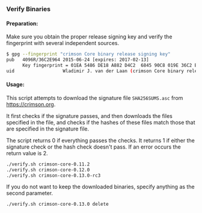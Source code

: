 ### Verify Binaries

#### Preparation:

Make sure you obtain the proper release signing key and verify the fingerprint with several independent sources.

```sh
$ gpg --fingerprint "crimson Core binary release signing key"
pub   4096R/36C2E964 2015-06-24 [expires: 2017-02-13]
      Key fingerprint = 01EA 5486 DE18 A882 D4C2  6845 90C8 019E 36C2 E964
uid                  Wladimir J. van der Laan (crimson Core binary release signing key) <laanwj@gmail.com>
```

#### Usage:

This script attempts to download the signature file `SHA256SUMS.asc` from https://crimson.org.

It first checks if the signature passes, and then downloads the files specified in the file, and checks if the hashes of these files match those that are specified in the signature file.

The script returns 0 if everything passes the checks. It returns 1 if either the signature check or the hash check doesn't pass. If an error occurs the return value is 2.


```sh
./verify.sh crimson-core-0.11.2
./verify.sh crimson-core-0.12.0
./verify.sh crimson-core-0.13.0-rc3
```

If you do not want to keep the downloaded binaries, specify anything as the second parameter.

```sh
./verify.sh crimson-core-0.13.0 delete
```
